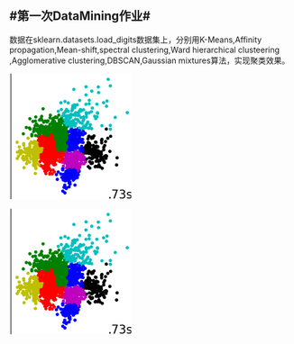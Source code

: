 
#第一次DataMining作业#
---
  数据在sklearn.datasets.load_digits数据集上，分别用K-Means,Affinity propagation,Mean-shift,spectral clustering,Ward hierarchical clusteering ,Agglomerative clustering,DBSCAN,Gaussian mixtures算法，实现聚类效果。
  
  ![image](https://github.com/zhaoru123/test/blob/master/132cc9072dee1ca32f1227fca8e5304.png)
  
   ![image](https://github.com/zhaoru123/test/blob/master/132cc9072dee1ca32f1227fca8e5304.png)
  
  
  
  



